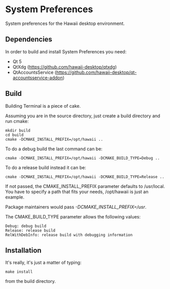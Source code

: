 System Preferences
==================

System preferences for the Hawaii desktop environment.

## Dependencies

In order to build and install System Preferences you need:

 * Qt 5
 * QtXdg (https://github.com/hawaii-desktop/qtxdg)
 * QtAccountsService (https://github.com/hawaii-desktop/qt-accountsservice-addon)

## Build

Building Terminal is a piece of cake.

Assuming you are in the source directory, just create a build directory
and run cmake:

    mkdir build
    cd build
    cmake -DCMAKE_INSTALL_PREFIX=/opt/hawaii ..

To do a debug build the last command can be:

    cmake -DCMAKE_INSTALL_PREFIX=/opt/hawaii -DCMAKE_BUILD_TYPE=Debug ..

To do a release build instead it can be:

    cmake -DCMAKE_INSTALL_PREFIX=/opt/hawaii -DCMAKE_BUILD_TYPE=Release ..

If not passed, the CMAKE_INSTALL_PREFIX parameter defaults to /usr/local.
You have to specify a path that fits your needs, /opt/hawaii is just an example.

Package maintainers would pass *-DCMAKE_INSTALL_PREFIX=/usr*.

The CMAKE_BUILD_TYPE parameter allows the following values:

    Debug: debug build
    Release: release build
    RelWithDebInfo: release build with debugging information

## Installation

It's really, it's just a matter of typing:

    make install

from the build directory.
